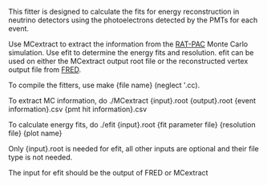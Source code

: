 This fitter is designed to calculate the fits for energy reconstruction in neutrino detectors using the photoelectrons detected by the PMTs for each event.

Use MCextract to extract the information from the [RAT-PAC](https://github.com/AIT-WATCHMAN/rat-pac.git) Monte Carlo simulation. Use efit to determine the energy fits and resolution. efit can be used on either the MCextract output root file or the reconstructed vertex output file from [FRED](https://github.com/AIT-WATCHMAN/FRED.git).

To compile the fitters, use make {file name} (neglect '.cc).

To extract MC information, do ./MCextract {input}.root {output}.root {event information}.csv {pmt hit information}.csv

To calculate energy fits, do ./efit {input}.root {fit parameter file} {resolution file} {plot name}

Only {input}.root is needed for efit, all other inputs are optional and their file type is not needed.

The input for efit should be the output of FRED or MCextract
